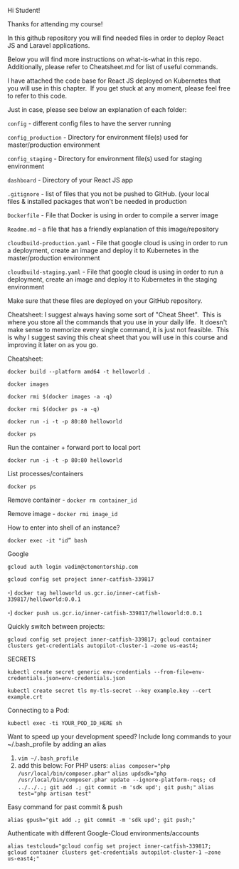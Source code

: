 Hi Student!

Thanks for attending my course!

In this github repository you will find needed files in order to deploy React JS and Laravel applications.

Below you will find more instructions on what-is-what in this repo.
Additionally, please refer to Cheatsheet.md for list of useful commands.

I have attached the code base for React JS deployed on Kubernetes that you will use in this chapter.  If you get stuck at any moment, please feel free to refer to this code.

Just in case, please see below an explanation of each folder:

`config` - different config files to have the server running

`config_production` - Directory for environment file(s) used for master/production environment

`config_staging` - Directory for environment file(s) used for staging environment

`dashboard` - Directory of your React JS app

`.gitignore` - list of files that you not be pushed to GitHub. (your local files & installed packages that won't be needed in production

`Dockerfile` - File that Docker is using in order to compile a server image

`Readme.md` - a file that has a friendly explanation of this image/repository

`cloudbuild-production.yaml` - File that google cloud is using in order to run a deployment, create an image and deploy it to Kubernetes in the master/production environment

`cloudbuild-staging.yaml` - File that google cloud is using in order to run a deployment, create an image and deploy it to Kubernetes in the staging environment

Make sure that these files are deployed on your GitHub repository.




Cheatsheet:
I suggest always having some sort of "Cheat Sheet".  This is where you store all the commands that you use in your daily life.  It doesn't make sense to memorize every single command, it is just not feasible.  This is why I suggest saving this cheat sheet that you will use in this course and improving it later on as you go.

Cheatsheet:

`docker build --platform amd64 -t helloworld .`

`docker images`

`docker rmi $(docker images -a -q)`

`docker rmi $(docker ps -a -q)`

`docker run -i -t -p 80:80 helloworld`

`docker ps`

Run the container + forward port to local port

`docker run -i -t -p 80:80 helloworld`

List processes/containers

`docker ps`

Remove container - `docker rm container_id`

Remove image - `docker rmi image_id`

How to enter into shell of an instance?

`docker exec -it "id” bash`

Google

`gcloud auth login vadim@ctomentorship.com`

`gcloud config set project inner-catfish-339817`

-) `docker tag helloworld us.gcr.io/inner-catfish-339817/helloworld:0.0.1`

-) `docker push us.gcr.io/inner-catfish-339817/helloworld:0.0.1`

Quickly switch between projects:

`gcloud config set project inner-catfish-339817; gcloud container clusters get-credentials autopilot-cluster-1 —zone us-east4;`

SECRETS

`kubectl create secret generic env-credentials --from-file=env-credentials.json=env-credentials.json`

`kubectl create secret tls my-tls-secret --key example.key --cert example.crt`

Connecting to a Pod:

`kubectl exec -ti YOUR_POD_ID_HERE sh`

Want to speed up your development speed? Include long commands to your ~/.bash_profile by adding an alias
1) `vim ~/.bash_profile`
2) add this below:
For PHP users:
`alias composer="php /usr/local/bin/composer.phar"`
`alias updsdk="php /usr/local/bin/composer.phar update --ignore-platform-reqs; cd ../../..; git add .; git commit -m 'sdk upd'; git push;"`
`alias test="php artisan test"`

Easy command for past commit & push

`alias gpush="git add .; git commit -m 'sdk upd'; git push;"`

Authenticate with different Google-Cloud environments/accounts

`alias testcloud="gcloud config set project inner-catfish-339817; gcloud container clusters get-credentials autopilot-cluster-1 —zone us-east4;"`


